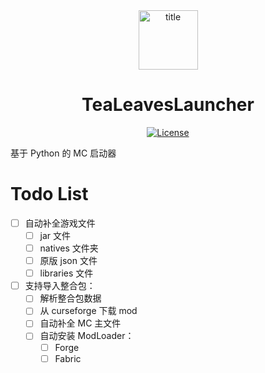 <div align="center">
<img width="95" src="icon.ico" alt="title">
<h1>TeaLeavesLauncher</h1>
    <a href="https://github.com/CubeSugarCheese/TeaLeavesLauncher/blob/master/LICENSE"><img src="https://img.shields.io/github/license/CubeSugarCheese/TeaLeavesLauncher?style=flat&color=900c3f" alt="License"></a>
</div>

基于 Python 的 MC 启动器


# Todo List

- [ ] 自动补全游戏文件
    - [ ] jar 文件
    - [ ] natives 文件夹
    - [ ] 原版 json 文件
    - [ ] libraries 文件

- [ ] 支持导入整合包：
    - [ ] 解析整合包数据
    - [ ] 从 curseforge 下载 mod
    - [ ] 自动补全 MC 主文件
    - [ ] 自动安装 ModLoader：
        - [ ] Forge
        - [ ] Fabric
